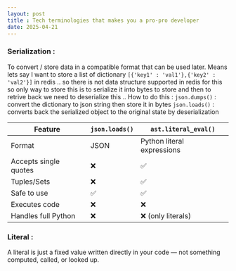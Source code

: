 ```yaml
---
layout: post
title : Tech terminologies that makes you a pro-pro developer
date: 2025-04-21
---
```


### Serialization : 
To convert / store data in a compatible format that can be used later. Means lets say I want to store a list of dictionary `[{'key1' : 'val1'},{'key2' : 'val2'}]` in redis .. so there is not data structure supported in redis for this so only way to store this is to serialize it into bytes to store and then to retrive back we need to deserialize this .. 
How to do this : 
`json.dumps()` : convert the dictionary to json string then store it in bytes
`json.loads()` : converts back the serialized object to the original state by deserialization     

| Feature              | `json.loads()` | `ast.literal_eval()`         |
|----------------------|----------------|-------------------------------|
| Format               | JSON           | Python literal expressions    |
| Accepts single quotes| ❌             | ✅                            |
| Tuples/Sets          | ❌             | ✅                            |
| Safe to use          | ✅             | ✅                            |
| Executes code        | ❌             | ❌                            |
| Handles full Python  | ❌             | ❌ (only literals)            |


### Literal :
A literal is just a fixed value written directly in your code — not something computed, called, or looked up.









